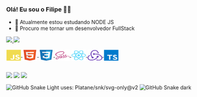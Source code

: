 ### Olá! Eu sou o Filipe 👋😀


- 🌱 Atualmente estou estudando NODE JS
- 👯 Procuro me tornar um desenvolvedor FullStack

<div>
  <a href="https://github.com/Filipei">
  <img height="150em" src="https://github-readme-stats.vercel.app/api?username=Filipei&show_icons=true&theme=solarized-dark&include_all_commits=true&count_private=true"/>
  <img height="150em" src="https://github-readme-stats.vercel.app/api/top-langs/?username=Filipei&layout=compact&langs_count=7&theme=solarized-dark"/>
</div>
  
<div style="display: inline_block"><br>
  <img align="center" alt="Filipei-Js" height="30" width="40" src="https://raw.githubusercontent.com/devicons/devicon/master/icons/javascript/javascript-plain.svg">
  <img align="center" alt="Filipei-HTML" height="30" width="40" src="https://raw.githubusercontent.com/devicons/devicon/master/icons/html5/html5-original.svg">
  <img align="center" alt="Filipei-CSS" height="30" width="40" src="https://raw.githubusercontent.com/devicons/devicon/master/icons/css3/css3-original.svg">
  <img align="center" alt="Filipei-Sass" height="30" width="40" src="https://raw.githubusercontent.com/devicons/devicon/master/icons/sass/sass-original.svg">
  <img align="center" alt="Filipei-React" height="30" width="40" src="https://raw.githubusercontent.com/devicons/devicon/master/icons/react/react-original.svg">
 <img align="center" alt="Filipei-Redux" height="30" width="40" src="https://raw.githubusercontent.com/devicons/devicon/master/icons/redux/redux-original.svg">
 <img align="center" alt="Filipei-Typescript" height="30" width="40" src="https://raw.githubusercontent.com/devicons/devicon/master/icons/typescript/typescript-original.svg">
</div>
  <br>
<div> 

  <a href = "mailto:Almeida.MrFilipe@Hotmail.com"><img src="https://img.shields.io/badge/-Gmail-%23333?style=for-the-badge&logo=gmail&logoColor=white" target="_blank"></a>
  <a href="https://www.Instagram.com/filipexd/" target="_blank"><img src="https://img.shields.io/badge/-LinkedIn-%230077B5?style=for-the-badge&logo=linkedin&logoColor=white" target="_blank"></a>
  <a href="https://filipexd.ga/" target="_blank"><img src="https://img.shields.io/badge/-Portf%C3%B3lio-brown?style=for-the-badge&logo=true" target="_blank"></a>

![GitHub Snake Light](github-snake.svg#gh-light-mode-only)
uses: Platane/snk/svg-only@v2
![GitHub Snake dark](github-snake-dark.svg#gh-dark-mode-only)
</div>
